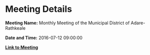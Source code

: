 # Meeting Details

**Meeting Name:** Monthly Meeting of the Municipal District of Adare-Rathkeale

**Date and Time:** 2016-07-12 09:00:00

**[Link to Meeting](https://www.limerick.ie/council/whats-on/monthly-meeting-municipal-district-adare-rathkeale-27)**

